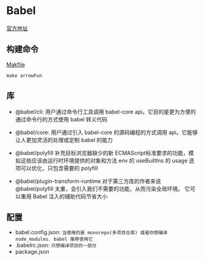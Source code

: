 # Babel
[官方地址](https://babeljs.io/docs/en/)

## 构建命令
[Makfile](./Makefile)
```
make arrowFun
```

## 库
- @babel/cli:
 用户通过命令行工具调用 babel-core api。它目的是更为方便的通过命令行的方式使用 babel 转义代码

- @babel/core:
 用户通过引入 babel-core 的源码编程的方式调用 api。它能够让人更加灵活的处理或定制 babel 的能力

- @babel/polyfill
 补充目标浏览器缺少的新 ECMAScript标准要求的功能，模拟这些应该由运行时环境提供的对象和方法
 env 的 useBuiltIns 的 usage 选项可以优化，只包含需要的 polyfill

- @babel/plugin-transform-runtime
 对于第三方库的作者来说 @babel/polyfill 太重，会引入我们不需要的功能，从而污染全局环境。
 它可以重用 Babel 注入的辅助代码节省大小

## 配置
 - babel.config.json: `当使用的是 monorepo(多项目仓库) 或者你想编译 node_modules. babel 推荐使用它`
 - .babelrc.json: `只想编译项目的一部分`
 - package.json